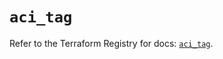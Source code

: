 # `aci_tag`

Refer to the Terraform Registry for docs: [`aci_tag`](https://registry.terraform.io/providers/ciscodevnet/aci/2.17.0/docs/resources/tag).
